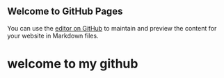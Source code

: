 ## Welcome to GitHub Pages

You can use the [editor on GitHub](https://github.com/Viccynji/Viccynji/edit/gh-pages/index.md) to maintain and preview the content for your website in Markdown files.


# welcome to my github
